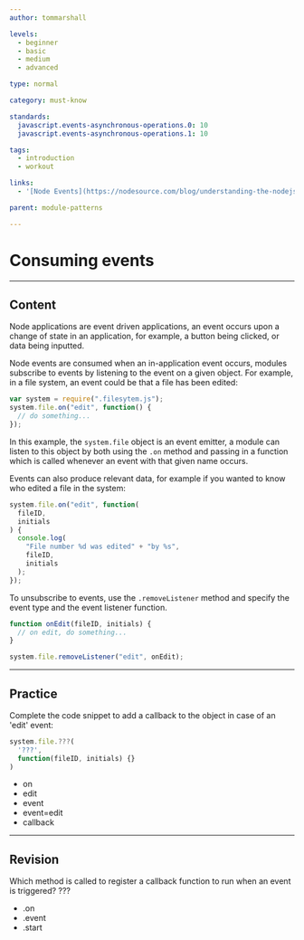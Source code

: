 ```yaml
---
author: tommarshall

levels:
  - beginner
  - basic
  - medium
  - advanced

type: normal

category: must-know

standards:
  javascript.events-asynchronous-operations.0: 10
  javascript.events-asynchronous-operations.1: 10

tags:
  - introduction
  - workout

links:
  - '[Node Events](https://nodesource.com/blog/understanding-the-nodejs-event-loop/){website}'

parent: module-patterns

---
```


# Consuming events

---

## Content

Node applications are event driven applications, an event occurs upon a change of state in an application, for example, a button being clicked, or data being inputted.

Node events are consumed when an in-application event occurs, modules subscribe to events by listening to the event on a given object. For example, in a file system, an event could be that a file has been edited:

```javascript
var system = require(".filesytem.js");
system.file.on("edit", function() {
  // do something...
});
```

In this example, the `system.file` object is an event emitter, a module can listen to this object by both using the `.on` method and passing in a function which is called whenever an event with that given name occurs.

Events can also produce relevant data, for example if you wanted to know who edited a file in the system:

```javascript
system.file.on("edit", function(
  fileID,
  initials
) {
  console.log(
    "File number %d was edited" + "by %s",
    fileID,
    initials
  );
});
```

To unsubscribe to events, use the `.removeListener` method and specify the event type and the event listener function.

```javascript
function onEdit(fileID, initials) {
  // on edit, do something...
}

system.file.removeListener("edit", onEdit);
```

---

## Practice

Complete the code snippet to add a callback to the object in case of an 'edit' event:

```javascript
system.file.???(
  '???',
  function(fileID, initials) {}
)
```

- on
- edit
- event
- event=edit
- callback

---

## Revision

Which method is called to register a callback function to run when an event is triggered?
???

- .on
- .event
- .start
